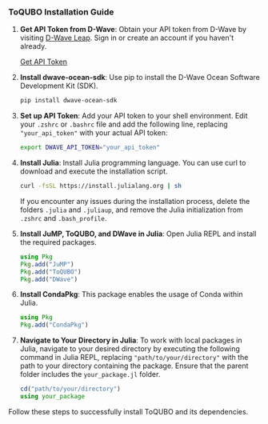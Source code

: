 ### ToQUBO Installation Guide

1. **Get API Token from D-Wave**: Obtain your API token from D-Wave by visiting [D-Wave Leap](https://cloud.dwavesys.com/leap/). Sign in or create an account if you haven't already.

    [Get API Token](https://cloud.dwavesys.com/leap/)

2. **Install dwave-ocean-sdk**: Use pip to install the D-Wave Ocean Software Development Kit (SDK).

    ```sh
    pip install dwave-ocean-sdk
    ```

3. **Set up API Token**: Add your API token to your shell environment. Edit your `.zshrc` or `.bashrc` file and add the following line, replacing `"your_api_token"` with your actual API token:

    ```sh
    export DWAVE_API_TOKEN="your_api_token"
    ```

4. **Install Julia**: Install Julia programming language. You can use curl to download and execute the installation script.

    ```sh
    curl -fsSL https://install.julialang.org | sh
    ```

    If you encounter any issues during the installation process, delete the folders `.julia` and `.juliaup`, and remove the Julia initialization from `.zshrc` and `.bash_profile`.

5. **Install JuMP, ToQUBO, and DWave in Julia**: Open Julia REPL and install the required packages.

    ```julia
    using Pkg
    Pkg.add("JuMP")
    Pkg.add("ToQUBO")
    Pkg.add("DWave")
    ```

6. **Install CondaPkg**: This package enables the usage of Conda within Julia.

    ```julia
    using Pkg
    Pkg.add("CondaPkg")
    ```
7. **Navigate to Your Directory in Julia**: To work with local packages in Julia, navigate to your desired directory by executing the following command in Julia REPL, replacing `"path/to/your/directory"` with the path to your directory containing the package. Ensure that the parent folder includes the `your_package.jl` folder.

    ```julia
    cd("path/to/your/directory")
    using your_package
    ```

Follow these steps to successfully install ToQUBO and its dependencies.
